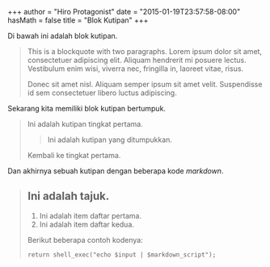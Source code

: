 +++
author = "Hiro Protagonist"
date = "2015-01-19T23:57:58-08:00"
hasMath = false
title = "Blok Kutipan"
+++

Di bawah ini adalah blok kutipan.

> This is a blockquote with two paragraphs. Lorem ipsum dolor sit amet,
> consectetuer adipiscing elit. Aliquam hendrerit mi posuere lectus.
> Vestibulum enim wisi, viverra nec, fringilla in, laoreet vitae, risus.
>
> Donec sit amet nisl. Aliquam semper ipsum sit amet velit. Suspendisse
> id sem consectetuer libero luctus adipiscing.

<!--more-->

Sekarang kita memiliki blok kutipan bertumpuk.

> Ini adalah kutipan tingkat pertama.
>
>> Ini adalah kutipan yang ditumpukkan.
>
> Kembali ke tingkat pertama.

Dan akhirnya sebuah kutipan dengan beberapa kode _markdown_.

> ## Ini adalah tajuk.
>
> 1. Ini adalah item daftar pertama.
> 2. Ini adalah item daftar kedua.
>
> Berikut beberapa contoh kodenya:
>
> `return shell_exec("echo $input | $markdown_script");`